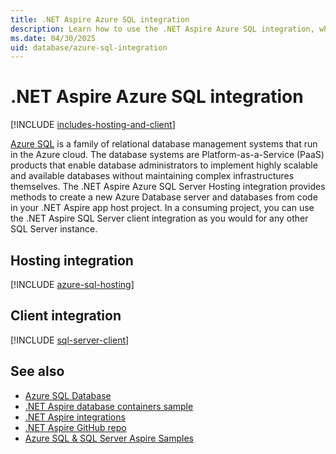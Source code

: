 ```yaml
---
title: .NET Aspire Azure SQL integration
description: Learn how to use the .NET Aspire Azure SQL integration, which includes both hosting and client integrations.
ms.date: 04/30/2025
uid: database/azure-sql-integration
---
```


# .NET Aspire Azure SQL integration

[!INCLUDE [includes-hosting-and-client](../includes/includes-hosting-and-client.md)]

[Azure SQL](https://azure.microsoft.com/products/azure-sql) is a family of relational database management systems that run in the Azure cloud. The database systems are Platform-as-a-Service (PaaS) products that enable database administrators to implement highly scalable and available databases without maintaining complex infrastructures themselves. The .NET Aspire Azure SQL Server Hosting integration provides methods to create a new Azure Database server and databases from code in your .NET Aspire app host project. In a consuming project, you can use the .NET Aspire SQL Server client integration as you would for any other SQL Server instance.

## Hosting integration

[!INCLUDE [azure-sql-hosting](includes/azure-sql-hosting.md)]

## Client integration

[!INCLUDE [sql-server-client](includes/sql-server-client.md)]

## See also

- [Azure SQL Database](/azure/azure-sql/database)
- [.NET Aspire database containers sample](/samples/dotnet/aspire-samples/aspire-database-containers/)
- [.NET Aspire integrations](../fundamentals/integrations-overview.md)
- [.NET Aspire GitHub repo](https://github.com/dotnet/aspire)
- [Azure SQL & SQL Server Aspire Samples](https://github.com/Azure-Samples/azure-sql-db-aspire)
